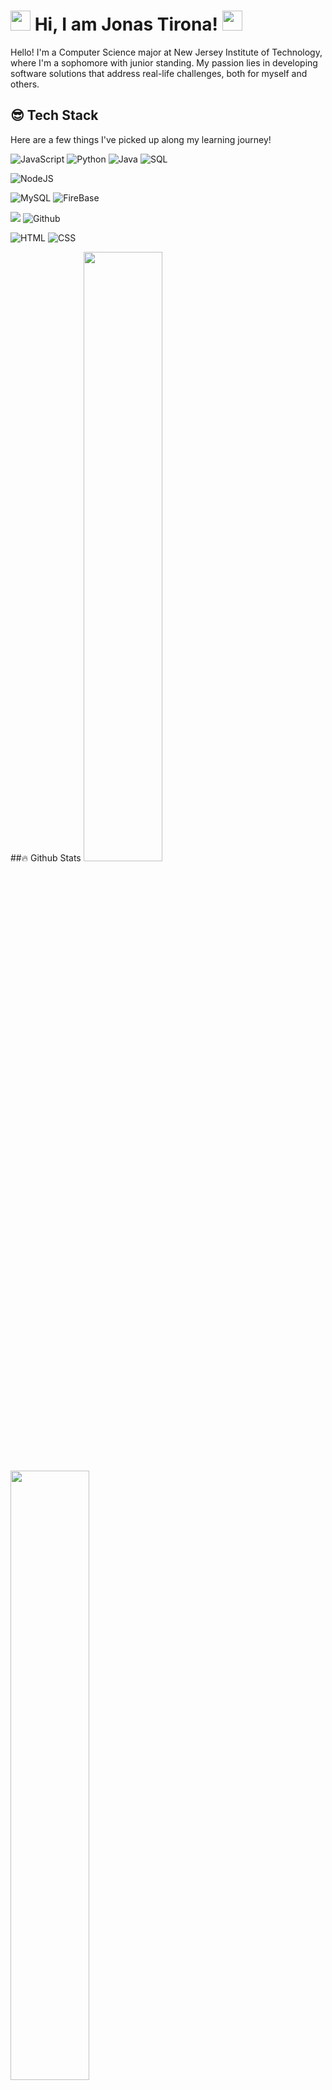 <!--- special thanks to https://github.com/adnanazmee, I took inspiration from his profile to make this! --->
# <img src="https://media.tenor.com/jeYb8iK3YfsAAAAi/skull-skullgif.gif" height="32px" width="32px"> Hi, I am Jonas Tirona! <img src="https://i.imgur.com/fIdsmtu.gif" height ="32px" width="32px">

Hello! I'm a Computer Science major at New Jersey Institute of Technology, where I'm a sophomore with junior standing. My passion lies in developing software solutions that address real-life challenges, both for myself and others. 


## 😎 Tech Stack

Here are a few things I've picked up along my learning journey!


  ![JavaScript](https://img.shields.io/badge/JavaScript-F7DF1E?style=for-the-badge&logo=javascript&logoColor=black) ![Python](https://img.shields.io/badge/-Python-000?style=for-the-badge&logo=python) ![Java](https://img.shields.io/badge/Java-ED8B00?style=for-the-badge&logo=java&logoColor=white) ![SQL](https://img.shields.io/badge/-SQL-000?style=for-the-badge&logo=MySQL&logoColor=4479A1)
  
 ![NodeJS](https://img.shields.io/badge/Node.js-43853D?style=for-the-badge&logo=node.js&logoColor=white)

 ![MySQL](https://img.shields.io/badge/MySQL-00000F?style=for-the-badge&logo=mysql&logoColor=white) ![FireBase](https://img.shields.io/badge/firebase-ffca28?style=for-the-badge&logo=firebase&logoColor=black)

 ![](https://img.shields.io/badge/git%20-%23F05033.svg?&style=for-the-badge&logo=git&logoColor=white)  ![Github](https://img.shields.io/badge/github%20-%23121011.svg?&style=for-the-badge&logo=github&logoColor=white)
 
 ![HTML](https://img.shields.io/badge/HTML5-E34F26?style=for-the-badge&logo=html5&logoColor=white) ![CSS](https://img.shields.io/badge/CSS-239120?&style=for-the-badge&logo=css3&logoColor=white)

##🔥 Github Stats
  <a href="https://github.com/jonastirona"><img width="50%" src="https://github-readme-stats.vercel.app/api?username=jonastirona&theme=radical&title_color=ff3068?"></a>
  <a href="https://github.com/jonastirona"><img width="50%" src="http://github-readme-streak-stats.herokuapp.com/?user=jonastirona&theme=radical&date_format=M%20j%5B%2C%20Y%5D&ring=ff3068&fire=ff3068&sideNums=ff3068"></a>

## 📫 Reach out!
[![LinkedIn](https://img.shields.io/badge/LinkedIn-0077B5?style=for-the-badge&logo=linkedin&logoColor=white)](https://www.linkedin.com/in/jonas-tirona-aaba6425b/) [![Leetcode](https://img.shields.io/badge/-LeetCode-FFA116?style=for-the-badge&logo=LeetCode&logoColor=black)](https://leetcode.com/u/jonastirona1/)
